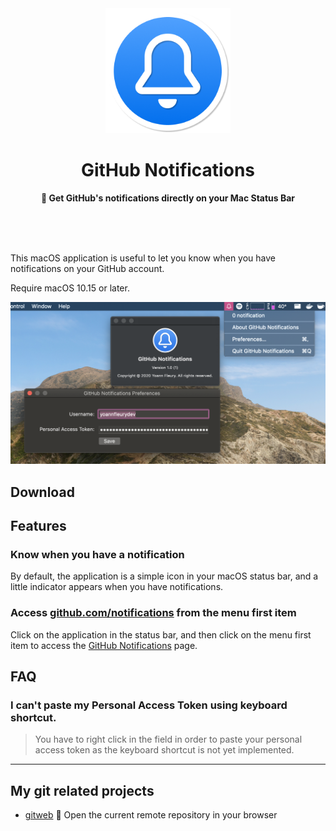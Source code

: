 <div align="center">
    <img
      src="./assets/AppIcon256README.png"
      width="200" 
      height="200"
    />
    <h1>
      GitHub Notifications
    </h1>
    <p>
      <strong>🔔 Get GitHub's notifications directly on your Mac Status Bar</strong>
    </p>
    <br />
    <br />
    <br />
</div>

This macOS application is useful to let you know when you have notifications on
your GitHub account.

Require macOS 10.15 or later.

<div>
  <img src="./assets/screenshot_01.png" alt="Overview of the GitHub Notifications menu bar application" />
</div>

## Download

<!-- TODO add the link to the download -->

## Features

### Know when you have a notification

By default, the application is a simple icon in your macOS status bar, and a
little indicator appears when you have notifications.

### Access [github.com/notifications](https://github.com/notifications) from the menu first item

Click on the application in the status bar, and then click on the menu first
item to access the [GitHub Notifications](https://github.com/notifications)
page.

## FAQ

### I can't paste my Personal Access Token using keyboard shortcut.

> You have to right click in the field in order to paste your personal access
> token as the keyboard shortcut is not yet implemented.



---

## My git related projects

- [gitweb](https://github.com/yoannfleurydev/gitweb) 🌲 Open the current remote repository in your browser
